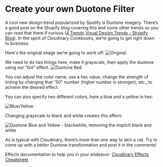 # Create your own Duotone Filter

A cool new design trend popularized by Spotify is Duotone imagery.  There’s a good post on the Shopify blog covering this and some other trends so you can read that there if curious ([4 Trendy Visual Design Trends - Shopify Blog](https://www.shopify.com/partners/blog/4-trendy-visual-design-techniques)).  In the spirit of Cloudinary Cookbooks, we’re going to get right down to business.

Here's the original image we’re going to work off:
![Original](https://res.cloudinary.com/demo/image/upload/q_auto,f_auto/18882410261_e4f9d25780_b_lked9y.jpg "thumb: w_400")

We need to do two things here, make it grayscale, then apply the duotone using our “tint” effect.
![Duotone Red](https://res.cloudinary.com/demo/image/upload/q_auto,f_auto/e_grayscale/e_tint:50:red/18882410261_e4f9d25780_b_lked9y.jpg "thumb: w_400")

You can adjust the color name, use a hex value, change the strength of tinting by changing that “50” number (higher number is stronger), etc., to achieve the desired effect.

You can also specify two different colors, here a blue and a yellow in hex:

![Blue/Yellow](https://res.cloudinary.com/demo/image/upload/q_auto,f_auto/e_grayscale/e_tint:100:0000ff:0p:ffff00:100p/18882410261_e4f9d25780_b_lked9y.jpg "thumb: w_400")

Changing grayscale to black and white creates this effect:

![Duotone Blue and Yellow - blackwhite, removing the implicit black and white](https://res.cloudinary.com/demo/image/upload/q_auto,f_auto/e_blackwhite/e_tint:100:0000ff:0p:ffff00:100p/18882410261_e4f9d25780_b_lked9y.jpg "thumb: w_400, skip:true")

As is typical with Cloudinary, there’s more than one way to skin a cat.  Try to come up with a better Duotone transformation and post it in the comments!

Effects documentation to help you in your endeavor:  [Cloudinary Effects Cheatsheet](https://cloudinary.com/documentation/image_transformation_reference#effect_parameter)
